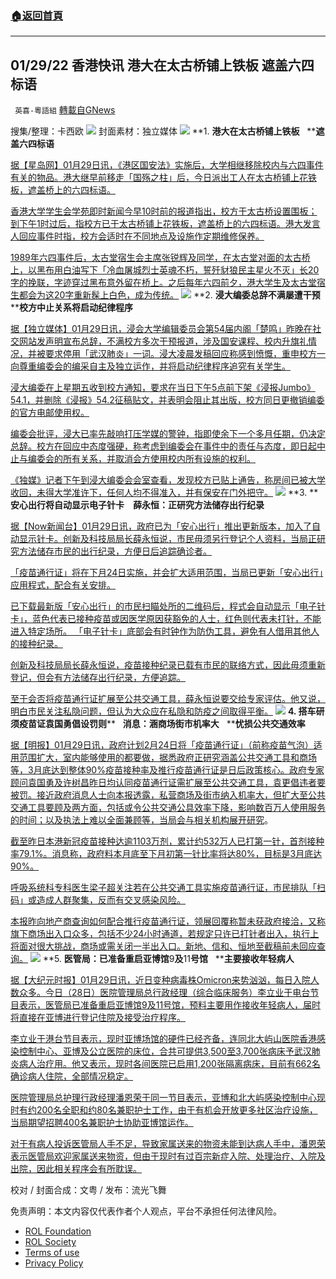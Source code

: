 ###  [:house:返回首頁](https://github.com/ourhimalayas/txt)
---


## 01/29/22 香港快讯 港大在太古桥铺上铁板 遮盖六四标语
` 英喜-粵語組` [轉載自GNews](https://gnews.org/zh-hans/1929374/)

搜集/整理：卡西欧
![](https://assets.gnews.org/wp-content/uploads/2022/01/0129fenmian.jpg)
封面素材：独立媒体
![](https://assets.gnews.org/wp-content/uploads/2022/01/2022-01-29-1.png)
**1. ****港大在太古桥铺上铁板****   ****遮盖六四标语**

[据【星岛网】01月29日讯，《港区国安法》实施后，大学相继移除校内与六四事件有关的物品。港大继早前移走「国殇之柱」后，今日派出工人在太古桥铺上花铁板，遮盖桥上的六四标语。](https://std.stheadline.com/realtime/article/1803671/即時-港聞-港大在太古橋鋪上鐵板-遮蓋六四標語)

[香港大学学生会学苑即时新闻今早10时前的报道指出，校方于太古桥设置围板；到下午1时过后，指校方已于太古桥铺上花铁板，遮盖桥上的六四标语。港大发言人回应事件时指，校方会适时在不同地点及设施作定期维修保养。](https://std.stheadline.com/realtime/article/1803671/即時-港聞-港大在太古橋鋪上鐵板-遮蓋六四標語)

[1989年六四事件后，太古堂宿生会主席张锐辉及同学，在太古堂对面的太古桥上，以黑布用白油写下「冷血屠城烈士英魂不朽，誓歼豺狼民主星火不灭」长20字的挽联，字迹穿过黑布意外留在桥上。之后每年六四前夕，港大学生及太古堂宿生都会为这20字重新髹上白色，成为传统。](https://std.stheadline.com/realtime/article/1803671/即時-港聞-港大在太古橋鋪上鐵板-遮蓋六四標語)
![](https://assets.gnews.org/wp-content/uploads/2022/01/2022-01-29-2.png)
**2. ****浸大编委总辞不满屡遭干预****   ****校方中止关系将启动纪律程序**

[据【独立媒体】01月29日讯，浸会大学编辑委员会第54届内阁「楚鸣」昨晚在社交网站发声明宣布总辞，不满校方多次干预报道，涉及国安课程、校内升旗礼情况，并被要求停用「武汉肺炎」一词。浸大凌晨发稿回应称感到愤慨，重申校方一向尊重编委会的编采自主及独立运作，并将启动纪律程序追究有关学生。](https://www.inmediahk.net/node/政經/浸大編委總辭不滿屢遭干預-校方稱憤慨將啟動紀律程序)

[浸大编委在上星期五收到校方通知，要求在当日下午5点前下架《浸报Jumbo》54.1，并删除《浸报》54.2征稿贴文，并表明会阻止其出版，校方同日更撤销编委的官方电邮使用权。](https://www.inmediahk.net/node/政經/浸大編委總辭不滿屢遭干預-校方稱憤慨將啟動紀律程序)

[编委会批评，浸大已率先敲响打压学媒的警钟，指即使余下一个多月任期，仍决定总辞。校方在回应中态度强硬，称考虑到编委会在事件中的责任与态度，即日起中止与编委会的所有关系，并取消会方使用校内所有设施的权利。](https://www.inmediahk.net/node/政經/浸大編委總辭不滿屢遭干預-校方稱憤慨將啟動紀律程序)

[《独媒》记者下午到浸大编委会会室查看，发现校方已贴上通告，称房间已被大学收回，未得大学准许下，任何人均不得准入，并有保安在门外把守。](https://www.inmediahk.net/node/政經/浸大編委總辭不滿屢遭干預-校方稱憤慨將啟動紀律程序)
![](https://assets.gnews.org/wp-content/uploads/2022/01/2022-01-29-3.png)
**3. ****安心出行将自动显示电子针卡　薛永恒：正研究方法储存出行纪录**

[据【Now新闻台】01月29日讯，政府已为「安心出行」推出更新版本，加入了自动显示针卡。创新及科技局局长薛永恒说，市民毋须另行登记个人资料，当局正研究方法储存市民的出行纪录，方便日后追踪确诊者。](https://news.now.com/home/local/player?newsId=464851)

[「疫苗通行证」将在下月24日实施，并会扩大适用范围，当局已更新「安心出行」应用程式，配合有关安排。](https://news.now.com/home/local/player?newsId=464851)

[已下载最新版「安心出行」的市民扫瞄处所的二维码后，程式会自动显示「电子针卡」，蓝色代表已接种疫苗或因医学原因获豁免的人士，红色则代表未打针，不能进入特定场所。 「电子针卡」底部会有时钟作为防伪工具，避免有人借用其他人的接种纪录。](https://news.now.com/home/local/player?newsId=464851)

[创新及科技局局长薛永恒说，疫苗接种纪录已载有市民的联络方式，因此毋须重新登记，但会有方法储存出行纪录，方便追踪。](https://news.now.com/home/local/player?newsId=464851)

[至于会否将疫苗通行证扩展至公共交通工具，薛永恒说要交给专家评估。他又说，明白市民关注私隐问题，但认为大众应在私隐和防疫之间取得平衡。](https://news.now.com/home/local/player?newsId=464851)
![](https://assets.gnews.org/wp-content/uploads/2022/01/2022-01-29-4.png)
**4. ****搭车研须疫苗证****袁国勇倡设罚则****   ****消息：涵商场街市机率大****   ****忧损公共交通效率**

[据【明报】01月29日讯，政府计划2月24日将「疫苗通行证」（前称疫苗气泡）适用范围扩大，室内能够使用的都要做，据悉政府正研究涵盖公共交通工具和商场等，3月底达到整体90%疫苗接种率及推行疫苗通行证是日后政策核心。政府专家顾问袁国勇及许树昌昨日均认同疫苗通行证需扩展至公共交通工具，袁更倡违者要被罚。接近政府消息人士向本报透露，私营商场及街市纳入机率大，但扩大至公共交通工具要顾及两方面，包括或令公共交通公具效率下降，影响数百万人使用服务的时间；以及执法上难以全面兼顾等，当局会与相关机构展开研究](https://news.mingpao.com/pns/要聞/article/20220129/s00001/1643394580991/搭車研須疫苗證-袁國勇倡設罰則-消息-涵商場街市機率大-憂損公共交通效率)。

[截至昨日本港新冠疫苗接种达逾1103万剂，累计约532万人已打第一针，首剂接种率79.1%。消息称，政府料本月底至下月初第一针比率将达80%，目标是3月底达90%。](https://news.mingpao.com/pns/要聞/article/20220129/s00001/1643394580991/搭車研須疫苗證-袁國勇倡設罰則-消息-涵商場街市機率大-憂損公共交通效率)

[呼吸系统科专科医生梁子超关注若在公共交通工具实施疫苗通行证，市民排队「扫码」或造成人群聚集，反而有交叉感染风险。](https://news.mingpao.com/pns/要聞/article/20220129/s00001/1643394580991/搭車研須疫苗證-袁國勇倡設罰則-消息-涵商場街市機率大-憂損公共交通效率)

[本报昨向地产商查询如何配合推行疫苗通行证，领展回覆称暂未获政府接洽，又称旗下商场出入口众多，包括不少24小时通道，若规定只许已打针者出入，执行上将面对很大挑战，商场或需关闭一半出入口。新地、信和、恒地至截稿前未回应查询。](https://news.mingpao.com/pns/要聞/article/20220129/s00001/1643394580991/搭車研須疫苗證-袁國勇倡設罰則-消息-涵商場街市機率大-憂損公共交通效率)
![](https://assets.gnews.org/wp-content/uploads/2022/01/2022-01-29-5.png)
**5. ****医管局：已准备重启亚博馆****9****及****11****号馆****   ****主要接收年轻病人**

[据【大纪元时报】01月29日讯，近日变种病毒株Omicron来势汹汹，每日入院人数众多。今日（28日）医院管理局总行政经理（综合临床服务）李立业于电台节目表示，医管局已准备重启亚博馆9及11号馆，预料主要用作接收年轻病人，届时将直接在亚博进行登记住院及接受治疗程序。](https://hk.epochtimes.com/news/2022-01-28/23131255)

[李立业于港台节目表示，现时亚博场馆的硬件已经齐备，连同北大屿山医院香港感染控制中心、亚博及公立医院的床位，合共可提供3,500至3,700张病床予武汉肺炎病人治疗用。他又表示，现时各间医院已启用1,200张隔离病床，目前有662名确诊病人住院，全部情况稳定。](https://hk.epochtimes.com/news/2022-01-28/23131255)

[医院管理局总护理行政经理潘恩荣于同一节目表示，亚博和北大屿感染控制中心现时有约200名全职和约80名兼职护士工作，由于有机会开放更多社区治疗设施，当局期望招聘400名兼职护士协助亚博馆运作。](https://hk.epochtimes.com/news/2022-01-28/23131255)

[对于有病人投诉医管局人手不足，导致家属送来的物资未能到达病人手中，潘恩荣表示医管局欢迎家属送来物资，但由于现时有过百宗新症入院、处理治疗、入院及出院，因此相关程序会有所耽误。](https://hk.epochtimes.com/news/2022-01-28/23131255)

校对 / 封面合成：文粤 / 发布：流光飞舞

 

免责声明：本文内容仅代表作者个人观点，平台不承担任何法律风险。

- [ROL Foundation](https://rolfoundation.org/)
- [ROL Society](https://rolsociety.org/)
- [Terms of use](https://gnews.org/terms-of-use-3/)
- [Privacy Policy](https://gnews.org/privacy-policy/)
